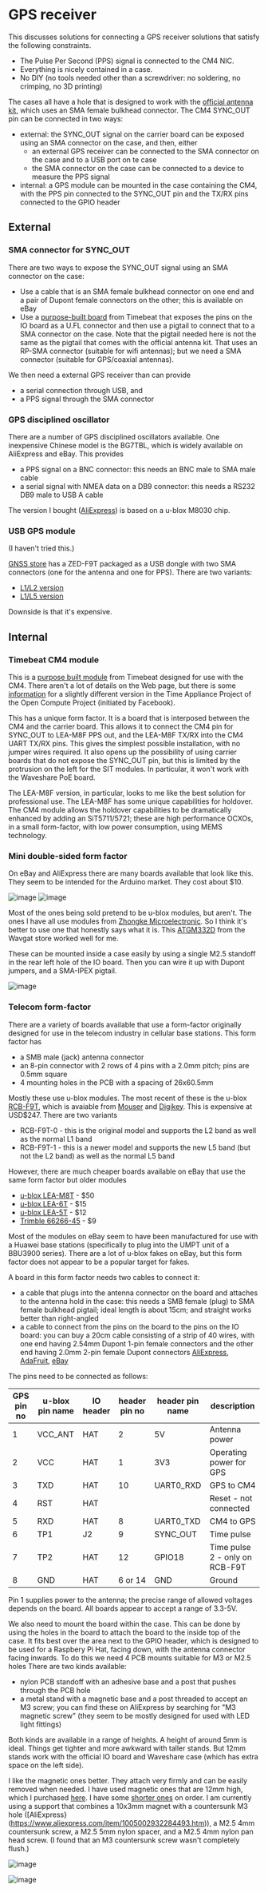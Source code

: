 # GPS receiver

This discusses solutions for connecting a GPS receiver solutions that satisfy the following constraints.

* The Pulse Per Second (PPS) signal is connected to the CM4 NIC.
* Everything is nicely contained in a case.
* No DIY (no tools needed other than a screwdriver: no soldering, no crimping, no 3D printing)

The cases all have a hole that is designed to work with the [official antenna kit](https://www.raspberrypi.com/products/compute-module-4-antenna-kit/), which uses an SMA female bulkhead connector.
The CM4 SYNC_OUT pin can be connected in two ways:

* external: the SYNC_OUT signal on the carrier board can be exposed using an SMA connector on the case, and then, either
   * an external GPS receiver can be connected to the SMA connector on the case and to a USB port on te case
   * the SMA connector on the case can be connected to a device to measure the PPS signal
* internal: a GPS module can be mounted in the case containing the CM4, with the PPS pin connected to the SYNC_OUT pin and the TX/RX pins connected to the GPIO header

## External

### SMA connector for SYNC_OUT

There are two ways to expose the SYNC_OUT signal using an SMA connector on the case:

* Use a cable that is an SMA female bulkhead connector on one end and a pair of Dupont female connectors on the other; this is available on eBay
* Use a [purpose-built board](https://store.timebeat.app/products/raspberry-pi-cm4-1pps-breakout-board) from Timebeat that exposes the pins on the IO board as a U.FL connector and then use a pigtail to connect that to a SMA connector on the case. Note that the pigtail needed here is not the same as the pigtail that comes with the official antenna kit. That uses an RP-SMA connector (suitable for wifi antennas); but we need a SMA connector (suitable for GPS/coaxial antennas).

We then need a external GPS receiver than can provide
- a serial connection through USB, and
- a PPS signal through the SMA connector

### GPS disciplined oscillator

There are a number of GPS disciplined oscillators available. One inexpensive Chinese model is the BG7TBL, which is widely available on AliExpress and eBay. This provides

- a PPS signal on a BNC connector: this needs an BNC male to SMA male cable
- a serial signal with NMEA data on a DB9 connector: this needs a RS232 DB9 male to USB A cable

The version I bought ([AliExpress](https://www.aliexpress.com/item/4001022596521.html)) is based on a u-blox M8030 chip.

### USB GPS module

(I haven't tried this.)

[GNSS store](https://www.gnss.store/) has a ZED-F9T packaged as a USB dongle with two SMA connectors (one for the antenna and one for PPS). There are two variants:

* [L1/L2 version](https://www.gnss.store/zed-f9t-timing-gnss-modules/108-ublox-zed-f9p-rtk-gnss-receiver-board-with-sma-base-or-rover.html)
* [L1/L5 version](https://www.gnss.store/zed-f9t-timing-gnss-modules/166-elt0147.html)

Downside is that it's expensive.

## Internal

### Timebeat CM4 module

This is a [purpose built module](https://store.timebeat.app/products/gnss-raspberry-pi-cm4-module) from Timebeat designed for use with the CM4. There aren't a lot of details on the Web page, but there is some [information](https://github.com/opencomputeproject/Time-Appliance-Project/tree/master/RPi-Timing/Time4CM4/Baseboard) for a slightly different version in the Time Appliance Project of the Open Compute Project (initiated by Facebook).

This has a unique form factor. It is a board that is interposed between the CM4 and the carrier board. This allows it to connect the CM4 pin for SYNC_OUT to LEA-M8F PPS out, and the LEA-M8F TX/RX into the CM4 UART TX/RX pins. This gives the simplest possible installation, with no jumper wires required. It also opens up the possibility of using carrier boards that do not expose the SYNC_OUT pin, but this is limited by the protrusion on the left for the SIT modules. In particular, it won't work with the Waveshare PoE board.

The LEA-M8F version, in particular, looks to me like the best solution for professional use. The LEA-M8F has some unique capabilities for holdover. The CM4 module allows the holdover capabilities to be dramatically enhanced by adding an SiT5711/5721; these are high performance OCXOs, in a small form-factor, with low power consumption, using MEMS technology.

### Mini double-sided form factor

On eBay and AliExpress there are many boards available that look like this. They seem to be intended for the Arduino market. They cost about $10.

![image](https://user-images.githubusercontent.com/499966/196853721-5315eba8-4fab-42ce-a54d-d6c02dc5e005.png)
![image](https://user-images.githubusercontent.com/499966/196853749-36751c30-d23c-4ace-a4c3-310d63a8d710.png)

Most of the ones being sold pretend to be u-blox modules, but aren't. The ones I have all use modules from [Zhongke Microelectronic](https://www.icofchina.com/).  So I think it's better to use one that honestly says what it is. This [ATGM332D](https://www.aliexpress.com/item/1005004402839841.html) from the Wavgat store worked well for me.

These can be mounted inside a case easily by using a single M2.5 standoff in the rear left hole of the IO board. Then you can wire it up with Dupont jumpers, and a SMA-IPEX pigtail.

![image](https://user-images.githubusercontent.com/499966/196886374-44272133-6a1d-4186-9a4b-4c521b167b88.png)

### Telecom form-factor

There are a variety of boards available that use a form-factor originally designed for use in the telecom industry in cellular base stations. This form factor has

* a SMB male (jack) antenna connector
* an 8-pin connector with 2 rows of 4 pins with a 2.0mm pitch; pins are 0.5mm square
* 4 mounting holes in the PCB with a spacing of 26x60.5mm

Mostly these use u-blox modules. The most recent of these is the u-blox [RCB-F9T](https://www.u-blox.com/en/product/rcb-f9t-timing-board), which is avaiable from [Mouser](https://www.mouser.com/ProductDetail/u-blox/RCB-F9T-0?qs=ljCeji4nMDkDS2PT5ijKCg%3D%3D) and [Digikey](https://www.digikey.com/en/products/detail/u-blox/RCB-F9T/12090682). This is expensive at USD$247. There are two variants

* RCB-F9T-0 - this is the original model and supports the L2 band as well as the normal L1 band
* RCB-F9T-1 - this is a newer model and supports the new L5 band (but not the L2 band) as well as the normal L5 band

However, there are much cheaper boards available on eBay that use the same form factor but older modules

* [u-blox LEA-M8T](https://www.ebay.com/itm/333619130232) - $50
* [u-blox LEA-6T](https://www.ebay.com/itm/134203045552) - $15
* [u-blox LEA-5T](https://www.ebay.com/itm/134203047949) - $12
* [Trimble 66266-45](https://www.ebay.com/itm/134243323986) - $9

Most of the modules on eBay seem to have been manufactured for use with a Huawei base stations (specifically to plug into the UMPT unit of a BBU3900 series). There are a lot of u-blox fakes on eBay, but this form factor does not appear to be a popular target
for fakes.

A board in this form factor needs two cables to connect it:

* a cable that plugs into the antenna connector on the board and attaches to the antenna hold in the case: this needs a SMB female (plug) to SMA female bulkhead pigtail; ideal length is about 15cm; and straight works better than right-angled
* a cable to connect from the pins on the board to the pins on the IO board: you can buy a 20cm cable consisting of a strip of 40 wires, with one end having 2.54mm Dupont 1-pin female connectors and the other end having 2.0mm 2-pin female Dupont connectors [AliExpress](https://www.aliexpress.com/item/32872192805.html), [AdaFruit](https://www.adafruit.com/product/1919), [eBay](https://www.ebay.com/itm/253963096627)

The pins need to be connected as follows:

| GPS pin no | u-blox pin name | IO header | header pin no | header pin name | description |
| --- | --- | --- | --- | --- | --- |
| 1 | VCC_ANT | HAT | 2 | 5V | Antenna power |
| 2 | VCC | HAT | 1 | 3V3 | Operating power for GPS |
| 3 | TXD | HAT | 10 | UART0_RXD | GPS to CM4 |
| 4 | RST | HAT |  | | Reset - not connected |
| 5 | RXD | HAT | 8 | UART0_TXD | CM4 to GPS |
| 6 | TP1 | J2 | 9 | SYNC_OUT | Time pulse |
| 7 | TP2 | HAT | 12 | GPIO18 | Time pulse 2 - only on RCB-F9T |
| 8 | GND | HAT | 6 or 14 | GND | Ground |

Pin 1 supplies power to the antenna; the precise range of allowed voltages depends on the board. All boards appear to accept a range of 3.3-5V.

We also need to mount the board within the case. This can be done by using the holes in the board to attach the board to the inside top of the case. It fits best over the area next to the GPIO header, which is designed to be used for a Raspbery Pi Hat, facing down, with the antenna connector facing inwards. To do this we need 4 PCB mounts suitable for M3 or M2.5 holes There are two kinds available:

* nylon PCB standoff with an adhesive base and a post that pushes through the PCB hole
* a metal stand with a magnetic base and a post threaded to accept an M3 screw; you can find these on AliExpress by searching for "M3 magnetic screw" (they seem to be mostly designed for used with LED light fittings)

Both kinds are available in a range of heights. A height of around 5mm is ideal. Things get tighter and more awkward with taller
stands. But 12mm stands work with the official IO board and Waveshare case (which has extra space on the left side).

I like the magnetic ones better. They attach very firmly and can be easily removed when needed.  I have used magnetic ones that are 12mm high, which I purchased [here](https://th.cytron.io/p-m3-pcb-stand-with-magnet-female-13x12mm). I have some [shorter ones](https://www.aliexpress.com/item/32858048503.html) on order. I am currently using a support that combines a 10x3mm magnet with a countersunk M3 hole ([AliExpress}(https://www.aliexpress.com/item/1005002932284493.htm)), a M2.5 4mm countersunk screw, a M2.5 5mm nylon spacer, and a M2.5 4mm nylon pan head screw. (I found that an M3 countersunk screw wasn't completely flush.)

![image](https://user-images.githubusercontent.com/499966/194740152-2782eff4-5990-4798-9cb2-7234b29dc3fe.png)

![image](https://user-images.githubusercontent.com/499966/196852504-f2f5c5d3-2563-40eb-bf34-1ff9bd247e5b.png)






